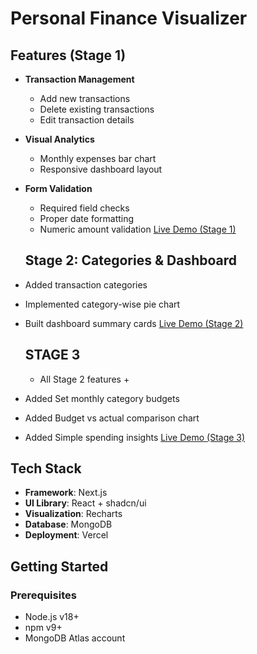 # Personal Finance Visualizer

## Features (Stage 1)

- **Transaction Management**
  - Add new transactions
  - Delete existing transactions
  - Edit transaction details
- **Visual Analytics**
  - Monthly expenses bar chart
  - Responsive dashboard layout
- **Form Validation**
  - Required field checks
  - Proper date formatting
  - Numeric amount validation
  [Live Demo (Stage 1)](https://personal-finance-visualizer-git-master-lalmohammad-s-projects.vercel.app/)
  ## Stage 2: Categories & Dashboard
- Added transaction categories
- Implemented category-wise pie chart
- Built dashboard summary cards
  [Live Demo (Stage 2)]( https://personal-finance-visualizer-git-stage-2-lalmohammad-s-projects.vercel.app/)
  
  ## STAGE 3
  - All Stage 2 features +
- Added Set monthly category budgets
- Added Budget vs actual comparison chart
- Added Simple spending insights
 [Live Demo (Stage 3)]( https://personal-finance-visualizer-git-stage-3-lalmohammad-s-projects.vercel.app/)
  
  

## Tech Stack

- **Framework**: Next.js
- **UI Library**: React + shadcn/ui
- **Visualization**: Recharts
- **Database**: MongoDB
- **Deployment**: Vercel

## Getting Started

### Prerequisites

- Node.js v18+
- npm v9+
- MongoDB Atlas account